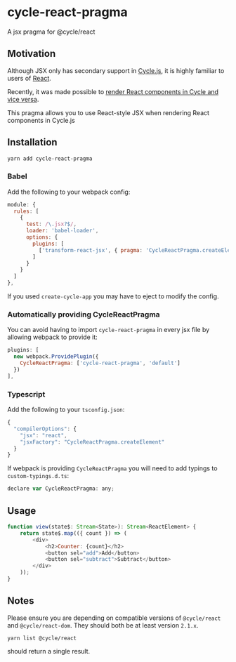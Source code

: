 # cycle-react-pragma
A jsx pragma for @cycle/react

## Motivation

Although JSX only has secondary support in [Cycle.js](https://github.com/cyclejs), it is highly familiar to users of [React](https://github.com/facebook/react).

Recently, it was made possible to [render React components in Cycle and vice versa](https://staltz.com/use-react-in-cyclejs-and-vice-versa.html).

This pragma allows you to use React-style JSX when rendering React components in Cycle.js

## Installation

```bash
yarn add cycle-react-pragma
```

### Babel

Add the following to your webpack config:

```js
module: {
  rules: [
    {
      test: /\.jsx?$/,
      loader: 'babel-loader',
      options: {
        plugins: [
          ['transform-react-jsx', { pragma: 'CycleReactPragma.createElement' }],
        ]
      }
    }
  ]
},
```

If you used `create-cycle-app` you may have to eject to modify the config.

### Automatically providing CycleReactPragma

You can avoid having to import `cycle-react-pragma` in every jsx file by allowing webpack to provide it:

```js
plugins: [
  new webpack.ProvidePlugin({
    CycleReactPragma: ['cycle-react-pragma', 'default']
  })
],
```

### Typescript

Add the following to your `tsconfig.json`:

```js
{
  "compilerOptions": {
    "jsx": "react",
    "jsxFactory": "CycleReactPragma.createElement"
  }
}
```

If webpack is providing `CycleReactPragma` you will need to add typings to `custom-typings.d.ts`:

```js
declare var CycleReactPragma: any;
```


## Usage

```js
function view(state$: Stream<State>): Stream<ReactElement> {
    return state$.map(({ count }) => (
        <div>
            <h2>Counter: {count}</h2>
            <button sel="add">Add</button>
            <button sel="subtract">Subtract</button>
        </div>
    ));
}
```

## Notes

Please ensure you are depending on compatible versions of `@cycle/react` and `@cycle/react-dom`. They should both be at least version `2.1.x`.

```
yarn list @cycle/react
```

should return a single result.
